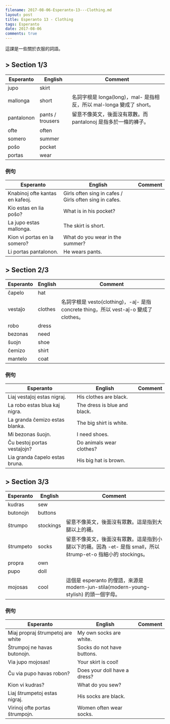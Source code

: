 ```yaml
---
filename: 2017-08-06-Esperanto-13---Clothing.md
layout: post
title: Esperanto 13 - Clothing
tags: Esperanto
date: 2017-08-06
comments: true
---
```

這課是一些關於衣服的詞語。

## > Section 1/3

|Esperanto|English|Comment|
|---|---|---|
|jupo|skirt||
|mallonga|short|名詞字根是 longa(long)，mal- 是指相反，所以 mal-longa 變成了 short。|
|pantalonon|pants / trousers|留意不像英文，後面沒有眾數。而 pantalonoj 是指多於一條的褲子。|
|ofte|often||
|somero|summer||
|poŝo|pocket||
|portas|wear||

### 例句

|Esperanto|English|Comment|
|---|---|---|
|Knabinoj ofte kantas en kafeoj.|Girls often sing in cafes / Girls often sing in cafes.||
|Kio estas en lia poŝo?|What is in his pocket?||
|La jupo estas mallonga.|The skirt is short.||
|Kion vi portas en la somero?|What do you wear in the summer?||
|Li portas pantalonon.|He wears pants.||

## > Section 2/3

|Esperanto|English|Comment|
|---|---|---|
|ĉapelo|hat||
|vestaĵo|clothes|名詞字根是 vesto(clothing)，-aĵ- 是指 concrete thing，所以 vest-aĵ-o 變成了 clothes。|
|robo|dress||
|bezonas|need||
|ŝuojn|shoe||
|ĉemizo|shirt||
|mantelo|coat||

### 例句

|Esperanto|English|Comment|
|---|---|---|
|Liaj vestaĵoj estas nigraj.|His clothes are black.||
|La robo estas blua kaj nigra.|The dress is blue and black.||
|La granda ĉemizo estas blanka.|The big shirt is white.||
|Mi bezonas ŝuojn.|I need shoes.||
|Ĉu bestoj portas vestaĵojn?|Do animals wear clothes?||
|Lia granda ĉapelo estas bruna.|His big hat is brown.||

## > Section 3/3

|Esperanto|English|Comment|
|---|---|---|
|kudras|sew||
|butonojn|buttons||
|ŝtrumpo|stockings|留意不像英文，後面沒有眾數。這是指到大腿以上的襪。|
|ŝtrumpeto|socks|留意不像英文，後面沒有眾數。這是指到小腿以下的襪。因為 -et- 是指 small，所以 ŝtrump-et-o 指細小的 stockings。|
|propra|own||
|pupo|doll||
|mojosas|cool|這個是 esperanto 的俚語，來源是 modern-jun-stila(modern-young-stylish) 的頭一個字母。|

### 例句

|Esperanto|English|Comment|
|---|---|---|
|Miaj propraj ŝtrumpetoj are white|My own socks are white.||
|Ŝtrumpoj ne havas butonojn.|Socks do not have buttons.||
|Via jupo mojosas!|Your skirt is cool!||
|Ĉu via pupo havas robon?|Does your doll have a dress?||
|Kion vi kudras?|What do you sew?||
|Liaj ŝtrumpetoj estas nigraj.|His socks are black.||
|Virinoj ofte portas ŝtrumpojn.|Women often wear socks.||
